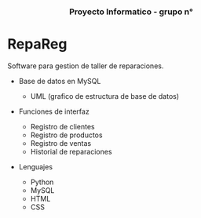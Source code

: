 <h3 align="center">Proyecto Informatico - grupo n°</h3>

# RepaReg
Software para gestion de taller de reparaciones.

* Base de datos en MySQL
    
    - UML (grafico de estructura de base de datos)

* Funciones de interfaz

    - Registro de clientes
    - Registro de productos
    - Registro de ventas
    - Historial de reparaciones

* Lenguajes

    - Python
    - MySQL
    - HTML
    - CSS
